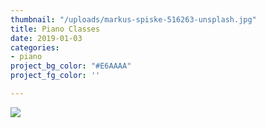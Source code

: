 ```yaml
---
thumbnail: "/uploads/markus-spiske-516263-unsplash.jpg"
title: Piano Classes
date: 2019-01-03
categories:
- piano
project_bg_color: "#E6AAAA"
project_fg_color: ''

---
```

![](/uploads/markus-spiske-516263-unsplash.jpg)